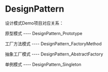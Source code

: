 # DesignPattern
设计模式Demo项目对应关系：

原型模式        ----        DesignPattern_Prototype

工厂方法模式    ----        DesignPattern_FactoryMethod

抽象工厂模式    ----        DesignPattern_AbstractFactory

单例模式       ----        DesignPattern_Singleton
